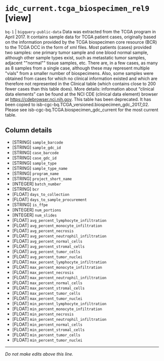 # `idc_current.tcga_biospecimen_rel9` [view]
`bq-1` | `bigquery-public-data`
Data was extracted from the TCGA program in April 2017. It contains sample data for TCGA patient cases, originally based on the information provided by the TCGA biospecimen core resource (BCR) to the TCGA DCC in the form of xml files. Most patients (cases) provided two samples: one primary tumor sample and one blood normal sample, although other sample types exist, such as metastatic tumor samples, adjacent ""normal"" tissue samples, etc. There are, in a few cases, as many as 8 samples from a single case, although these may represent multiple "vials" from a smaller number of biospecimens. Also, some samples were obtained from cases for which no clinical information existed and which are therefore not represented in the Clinical table (which contains close to 200 fewer cases than this table does). More details: information about “clinical data elements” can be found at the NCI CDE (clinical data element) browser at https://cdebrowser.nci.nih.gov. This table has been deprecated. It has been copied to isb-cgc-bq.TCGA_versioned.biospecimen_gdc_2017_02. Please see isb-cgc-bq.TCGA.biospecimen_gdc_current for the most current table.

## Column details
* [STRING]    `sample_barcode`
* [STRING]    `sample_gdc_id`
* [STRING]    `case_barcode`
* [STRING]    `case_gdc_id`
* [STRING]    `sample_type`
* [STRING]    `sample_type_name`
* [STRING]    `program_name`
* [STRING]    `project_short_name`
* [INTEGER]   `batch_number`
* [STRING]    `bcr`
* [FLOAT]     `days_to_collection`
* [FLOAT]     `days_to_sample_procurement`
* [STRING]    `is_ffpe`
* [INTEGER]   `num_portions`
* [INTEGER]   `num_slides`
* [FLOAT]     `avg_percent_lymphocyte_infiltration`
* [FLOAT]     `avg_percent_monocyte_infiltration`
* [FLOAT]     `avg_percent_necrosis`
* [FLOAT]     `avg_percent_neutrophil_infiltration`
* [FLOAT]     `avg_percent_normal_cells`
* [FLOAT]     `avg_percent_stromal_cells`
* [FLOAT]     `avg_percent_tumor_cells`
* [FLOAT]     `avg_percent_tumor_nuclei`
* [FLOAT]     `max_percent_lymphocyte_infiltration`
* [FLOAT]     `max_percent_monocyte_infiltration`
* [FLOAT]     `max_percent_necrosis`
* [FLOAT]     `max_percent_neutrophil_infiltration`
* [FLOAT]     `max_percent_normal_cells`
* [FLOAT]     `max_percent_stromal_cells`
* [FLOAT]     `max_percent_tumor_cells`
* [FLOAT]     `max_percent_tumor_nuclei`
* [FLOAT]     `min_percent_lymphocyte_infiltration`
* [FLOAT]     `min_percent_monocyte_infiltration`
* [FLOAT]     `min_percent_necrosis`
* [FLOAT]     `min_percent_neutrophil_infiltration`
* [FLOAT]     `min_percent_normal_cells`
* [FLOAT]     `min_percent_stromal_cells`
* [FLOAT]     `min_percent_tumor_cells`
* [FLOAT]     `min_percent_tumor_nuclei`

-------------------------------------------------------------------------------
*Do not make edits above this line.*

